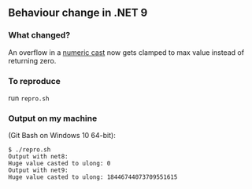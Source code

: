 ## Behaviour change in .NET 9

### What changed?
An overflow in a [numeric cast](Program.cs) now gets clamped to max value instead of returning zero.

### To reproduce
run `repro.sh`

### Output on my machine
(Git Bash on Windows 10 64-bit):
```
$ ./repro.sh
Output with net8:
Huge value casted to ulong: 0
Output with net9:
Huge value casted to ulong: 18446744073709551615
```
